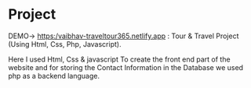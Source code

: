 # Project
DEMO->  [https:/vaibhav-traveltour365.netlify.app](https:/vaibhav-traveltour365.netlify.app) : Tour & Travel Project (Using Html, Css, Php, Javascript).

Here I used Html, Css & javascript To create the front end part of the website and for storing the Contact Information in the Database we used php as a backend language.

